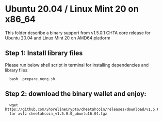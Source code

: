 # Ubuntu 20.04 / Linux Mint 20 on x86_64

This folder describe a binary support from v1.5.0.1 CHTA core release for Ubuntu 20.04 and Linux Mint 20 on AMD64 platform 

## Step 1: Install library files
Please run below shell script in terminal for installing dependencies and library files:
```
  bash  prepare_neng.sh
```

## Step 2: download the binary wallet and enjoy:
```
  wget https://github.com/ShorelineCrypto/cheetahcoin/releases/download/v1.5.0.0/cheetahcoin_v1.5.0.0_ubuntu16.04.tgz
  tar xvfz cheetahcoin_v1.5.0.0_ubuntu16.04.tgz
```
